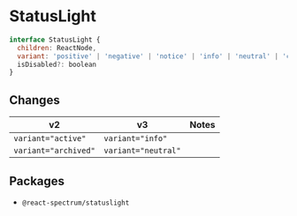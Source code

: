 # StatusLight

```javascript
interface StatusLight {
  children: ReactNode,
  variant: 'positive' | 'negative' | 'notice' | 'info' | 'neutral' | 'celery' | 'chartreuse' | 'yellow' | 'magenta' | 'fuchsia' | 'purple' | 'indigo' | 'seafoam',
  isDisabled?: boolean
}
```
## Changes
| **v2**                   | **v3**                  | **Notes** |
| ------------------------ | ----------------------- | --------- |
| `variant="active"`       | `variant="info"`        |           |
| `variant="archived"`     | `variant="neutral"`     |           |

## Packages
- `@react-spectrum/statuslight`

